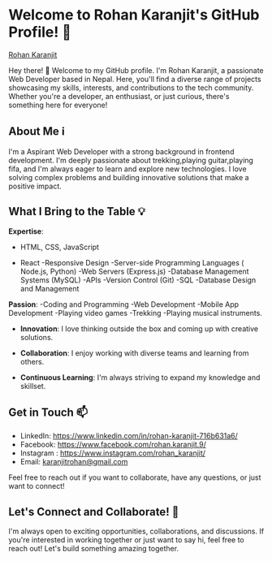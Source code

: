# Welcome to Rohan Karanjit's GitHub Profile! 🚀

[Rohan Karanjit](https://avatars.githubusercontent.com/u/109459345?s=400&u=6072a448a76eb0e276b6bc3bb239eddda45b5c43&v=4)

Hey there! 👋 Welcome to my GitHub profile. I'm Rohan Karanjit, a passionate Web Developer based in Nepal. Here, you'll find a diverse range of projects showcasing my skills, interests, and contributions to the tech community. Whether you're a developer, an enthusiast, or just curious, there's something here for everyone!

## About Me ℹ️

I'm a Aspirant Web Developer with a strong background in frontend development. I'm deeply passionate about trekking,playing guitar,playing fifa, and I'm always eager to learn and explore new technologies. I love solving complex problems and building innovative solutions that make a positive impact.


## What I Bring to the Table 💡

**Expertise**:
- HTML, CSS, JavaScript
  
- React
-Responsive Design
-Server-side Programming Languages ( Node.js, Python)
-Web Servers (Express.js)
-Database Management Systems (MySQL)
-APIs
-Version Control (Git)
-SQL 
-Database Design and Management

 **Passion**:
-Coding and Programming
-Web Development
-Mobile App Development
-Playing video games
-Trekking
-Playing musical instruments.

- **Innovation**: I love thinking outside the box and coming up with creative solutions.
  
- **Collaboration**: I enjoy working with diverse teams and learning from others.
  
- **Continuous Learning**: I'm always striving to expand my knowledge and skillset.

## Get in Touch 📫

- LinkedIn: https://www.linkedin.com/in/rohan-karanjit-716b631a6/
- Facebook: https://www.facebook.com/rohan.karanjit.9/
- Instagram : https://www.instagram.com/rohan_karanjit/
- Email: karanjitrohan@gmail.com

Feel free to reach out if you want to collaborate, have any questions, or just want to connect!

## Let's Connect and Collaborate! 🤝

I'm always open to exciting opportunities, collaborations, and discussions. 
If you're interested in working together or just want to say hi, feel free to reach out! Let's build something amazing together.


